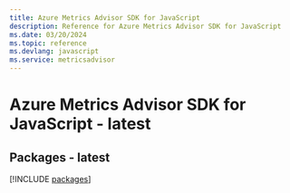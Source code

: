 ```yaml
---
title: Azure Metrics Advisor SDK for JavaScript
description: Reference for Azure Metrics Advisor SDK for JavaScript
ms.date: 03/20/2024
ms.topic: reference
ms.devlang: javascript
ms.service: metricsadvisor
---
```

# Azure Metrics Advisor SDK for JavaScript - latest
## Packages - latest
[!INCLUDE [packages](metrics-advisor-index.md)]